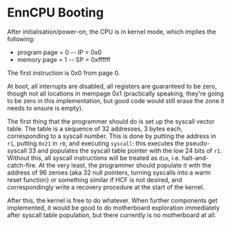 # EnnCPU Booting

After initialisation/power-on, the CPU is in kernel mode, which implies the following:

- program page = 0
-- IP = 0x0
- memory page = 1
-- SP = 0xffffff

The first instruction is 0x0 from page 0.

At boot, all interrupts are disabled, all registers are guaranteed to be zero, though not all locations in mempage 0x1 (practically speaking, they're going to be zero in this implementation, but good code would still erase the zone it needs to ensure is empty).

The first thing that the programmer should do is set up the syscall vector table. The table is a sequence of 32 addresses, 3 bytes each, corresponding to a syscall number. This is done by putting the address in `r1`, putting `0x21` in `r0`, and executing `syscall`: this executes the pseudo-syscall 33 and populates the syscall table pointer with the low 24 bits of `r1`. Without this, all syscall instructions will be treated as `die`, i.e. halt-and-catch-fire. At the very least, the programmer should populate it with the address of 96 zeroes (aka 32 null pointers, turning syscalls into a warm reset function) or something similar if HCF is not desired, and correspondingly write a recovery procedure at the start of the kernel.

After this, the kernel is free to do whatever. When further components get implemented, it would be good to do motherboard exploration immediately after syscall table population, but there currently is no motherboard at all.
